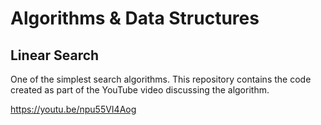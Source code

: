 # Algorithms & Data Structures

## Linear Search

One of the simplest search algorithms.  This repository contains the code created as part of the YouTube video discussing the algorithm.


https://youtu.be/npu55VI4Aog